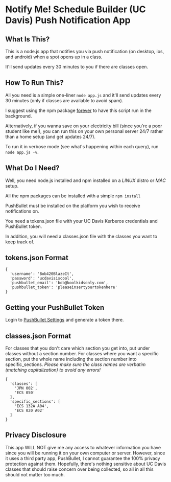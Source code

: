 # Notify Me! Schedule Builder (UC Davis) Push Notification App
## What Is This?
This is a node.js app that notifies you via push notification (on desktop, ios, and android) when a spot opens up in a class.

It'll send updates every 30 minutes to you if there are classes open.

## How To Run This?
All you need is a simple one-liner `node app.js` and it'll send updates every 30 minutes (only if classes are available to avoid spam).

I suggest using the npm package [forever](https://www.npmjs.com/package/forever) to have this script run in the background.

Alternatively, if you wanna save on your electricity bill (since you're a poor student like me!),
you can run this on your own personal server 24/7 rather than a home setup (and get updates 24/7).

To run it in verbose mode (see what's happening within each query), run `node app.js -v`.

## What Do I Need?
Well, you need node.js installed and npm installed on a *LINUX* distro or *MAC* setup.

All the npm packages can be installed with a simple `npm install`

PushBullet must be installed on the platform you wish to receive notifications on.

You need a tokens.json file with your UC Davis Kerberos credentials and PushBullet token.

In addition, you will need a classes.json file with the classes you want to keep track of.

## tokens.json Format
```
{
  'username': 'Bob420BlazeIt',
  'password': 'ucdavisiscool',
  'pushbullet_email': 'bob@koolkidsonly.com',
  'pushbullet_token': 'pleaseinsertyourtokenhere'
}
```

## Getting your PushBullet Token
Login to [PushBullet Settings](https://www.pushbullet.com/#settings) and generate a token there.

## classes.json Format
For classes that you don't care which section you get into, put under classes without a section number.
For classes where you want a specific section, put the whole name including the section number into specific_sections.
*Please make sure the class names are verbatim (matching capitalization) to avoid any errors!*
```
{
  'classes': [
    'JPN 002',
    'ECS 050'
  ],
  'specific_sections': [
    'ECS 132A A04',
    'ECS 020 A02'
  ]
}
```


## Privacy Disclosure
This app WILL NOT give me any access to whatever information you have since you will be running it on your own computer or server.
However, since it uses a third party app, PushBullet, I cannot guarantee the 100% privacy protection against them.
Hopefully, there's nothing sensitive about UC Davis classes that should raise concern over being collected, so all in all this should not matter too much.
